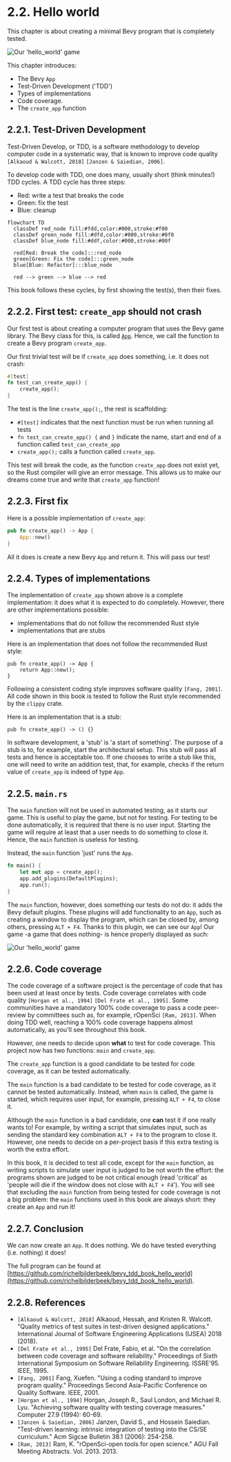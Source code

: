 # 2.2. Hello world

This chapter is about creating a minimal Bevy program that is completely tested.

![Our 'hello_world' game](hello_world.png)

This chapter introduces:

- The Bevy `App`
- Test-Driven Development ('TDD')
- Types of implementations
- Code coverage.
- The `create_app` function

## 2.2.1. Test-Driven Development

Test-Driven Develop, or TDD, is a software methodology to develop
computer code in a systematic way,
that is known to improve code quality `[Alkaoud & Walcott, 2018]`
`[Janzen & Saiedian, 2006]`.

To develop code with TDD, one does many, usually short (think minutes!)
TDD cycles. A TDD cycle has three steps:

- Red: write a test that breaks the code
- Green: fix the test
- Blue: cleanup

```mermaid
flowchart TD
  classDef red_node fill:#fdd,color:#000,stroke:#f00
  classDef green_node fill:#dfd,color:#000,stroke:#0f0
  classDef blue_node fill:#ddf,color:#000,stroke:#00f

  red[Red: Break the code]:::red_node
  green[Green: Fix the code]:::green_node
  blue[Blue: Refactor]:::blue_node

  red --> green --> blue --> red
```

This book follows these cycles, by first showing the test(s),
then their fixes.

## 2.2.2. First test: `create_app` should not crash

Our first test is about creating a computer program that uses the Bevy game library.
The Bevy class for this, is called [`App`](https://docs.rs/bevy/latest/bevy/app/struct.App.html).
Hence, we call the function to create a Bevy program `create_app`.

Our first trivial test will be if `create_app` does something,
i.e. it does not crash:

```rust
#[test]
fn test_can_create_app() {
    create_app();
}
```

The test is the line `create_app();`, the rest is scaffolding:

- `#[test]` indicates that the next function must be run when running all tests
- `fn test_can_create_app() {` and `}` indicate the name, start and end of
  a function called `test_can_create_app`
- `create_app();` calls a function called `create_app`.

This test will break the code, as the function `create_app` does not exist yet,
so the Rust compiler will give an error message.
This allows us to make our dreams come true and
write that `create_app` function!

## 2.2.3. First fix

Here is a possible implementation of `create_app`:

```rust
pub fn create_app() -> App {
    App::new()
}
```

All it does is create a new Bevy `App` and return it.
This will pass our test!

## 2.2.4. Types of implementations

The implementation of `create_app` shown above is a complete implementation:
it does what it is expected to do completely.
However, there are other implementations possible:

- implementations that do not follow the recommended Rust style
- implementations that are stubs

Here is an implementation that does not follow
the recommended Rust style:

```text
pub fn create_app() -> App {
    return App::new();
}
```

Following a consistent coding style improves software quality `[Fang, 2001]`.
All code shown in this book is tested to follow the
Rust style recommended by the `clippy` crate.

Here is an implementation that is a stub:

```text
pub fn create_app() -> () {}
```

In software development, a 'stub' is 'a start of something'. The
purpose of a stub is to, for example, start the architectural setup.
This stub will pass all tests and hence is acceptable too.
If one chooses to write a stub like this,
one will need to write an addition test, that, for example, checks
if the return value of `create_app` is indeed of type `App`.

## 2.2.5. `main.rs`

The `main` function will not be used in automated testing,
as it starts our game. This is useful to play the game,
but not for testing.
For testing to be done automatically, it is required
that there is no user input.
Starting the game will require at least
that a user needs to do something to close it.
Hence, the `main` function is useless for testing.

Instead, the `main` function 'just' runs the `App`.

```rust
fn main() {
    let mut app = create_app();
    app.add_plugins(DefaultPlugins);
    app.run();
}
```

The `main` function, however, does something our tests do not do:
it adds the Bevy default plugins.
These plugins will add functionality to an `App`, such
as creating a window to display the program, which can be
closed by, among others, pressing `ALT + F4`.
Thanks to this plugin, we can see our `App`!
Our game -a game that does nothing- is hence properly displayed as such:

![Our 'hello_world' game](hello_world.png)

## 2.2.6. Code coverage

The code coverage of a software project is the percentage of code
that has been used at least once by tests.
Code coverage correlates with code quality `[Horgan et al., 1994]`
`[Del Frate et al., 1995]`.
Some communities have a mandatory 100% code coverage
to pass a code peer-review by committees such as, for example,
rOpenSci `[Ram, 2013]`.
When doing TDD well, reaching a 100% code coverage happens
almost automatically, as you'll see throughout this book.

However, one needs to decide upon **what** to test for code coverage.
This project now has two functions: `main` and `create_app`.

The `create_app` function is a good candidate to be tested for code coverage,
as it can be tested automatically.

The `main` function is a bad candidate to be tested for code coverage,
as it cannot be tested automatically. Instead, when `main` is called,
the game is started, which requires user input, for example,
pressing `ALT + F4`, to close it.

Although the `main` function is a bad candidate, one **can** test it
if one really wants to!
For example, by writing a script that simulates input,
such as sending the standard key combination `ALT + F4`
to the program to close it.
However, one needs to decide on a per-project basis if this
extra testing is worth the extra effort.

In this book, it is decided to test all code, except for the `main` function,
as writing scripts to simulate user input is judged to be not worth the
effort: the programs shown are judged to be not critical enough
(read 'critical' as 'people will die if the window
does not close with `ALT + F4`').
You will see that excluding the `main` function
from being tested for code coverage is not a big problem:
the `main` functions used in this book are always short:
they create an `App` and run it!

## 2.2.7. Conclusion

We can now create an `App`. It does nothing.
We do have tested everything (i.e. nothing) it does!

The full program can be found at [https://github.com/richelbilderbeek/bevy_tdd_book_hello_world](https://github.com/richelbilderbeek/bevy_tdd_book_hello_world).

## 2.2.8. References

- `[Alkaoud & Walcott, 2018]` Alkaoud, Hessah, and Kristen R. Walcott. "Quality metrics of test suites in test-driven designed applications." International Journal of Software Engineering Applications (IJSEA) 2018 (2018).
- `[Del Frate et al., 1995]` Del Frate, Fabio, et al. "On the correlation between code coverage and software reliability." Proceedings of Sixth International Symposium on Software Reliability Engineering. ISSRE'95. IEEE, 1995.
- `[Fang, 2001]` Fang, Xuefen. "Using a coding standard to improve program quality." Proceedings Second Asia-Pacific Conference on Quality Software. IEEE, 2001.
- `[Horgan et al., 1994]` Horgan, Joseph R., Saul London, and Michael R. Lyu. "Achieving software quality with testing coverage measures." Computer 27.9 (1994): 60-69.
- `[Janzen & Saiedian, 2006]` Janzen, David S., and Hossein Saiedian. "Test-driven learning: intrinsic integration of testing into the CS/SE curriculum." Acm Sigcse Bulletin 38.1 (2006): 254-258.
- `[Ram, 2013]` Ram, K. "rOpenSci-open tools for open science." AGU Fall Meeting Abstracts. Vol. 2013. 2013.
